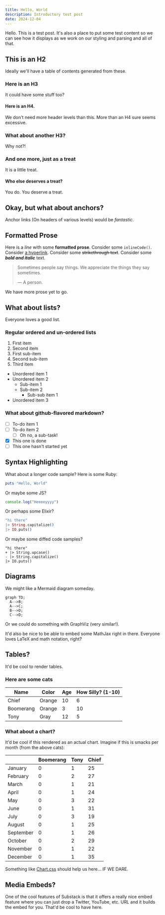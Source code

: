 ```yaml
---
title: Hello, World
description: Introductory test post
date: 2024-12-04
---
```


Hello. This is a test post. It's also a place to put some test content so we can
see how it displays as we work on our styling and parsing and all of that.

## This is an H2

Ideally we'll have a table of contents generated from these.

### Here is an H3

It could have some stuff too?

#### Here is an H4.

We don't need more header levels than this. More than an H4 sure seems
excessive.

### What about another H3?

Why not?!

### And one more, just as a treat

It is a little treat.

#### Who else deserves a treat?

You do. You deserve a treat.

## Okay, but what about anchors?

Anchor links (On headers of various levels) would be _fantastic_.

## Formatted Prose

Here is a _line_ with some **formatted prose**. Consider some `inlineCode()`.
Consider [a hyperlink](https://implicitmoon.com). Consider some ~~strikethrough
text~~. Consider some _**bold and italic**_ text.

> Sometimes people say things. We appreciate the things they say sometimes.
>
> &mdash; A person.

We have more prose yet to go.

## What about lists?

Everyone loves a good list.

### Regular ordered and un-ordered lists

1. First item
2. Second item
  1. First sub-item
  2. Second sub-item
3. Third item

- Unordered item 1
- Unordered item 2
  - Sub-item 1
  - Sub-item 2
    - Sub-sub item 1
- Unordered item 3

### What about github-flavored markdown?

- [ ] To-do item 1
- [ ] To-do item 2
  - [ ] Oh no, a sub-task!
- [x] This one is done
- [ ] This one hasn't started yet

## Syntax Highlighting

What about a longer code sample? Here is some Ruby:

```ruby
puts "Hello, World"
```

Or maybe some JS?

```javascript
console.log("Heeeeyyyy")
```

Or perhaps some Elixir?

```elixir
"hi there"
|> String.capitalize()
|> IO.puts()
```

Or maybe some diffed code samples?

```diff-elixir
"hi there"
+ |> String.upcase()
- |> String.capitalize()
|> IO.puts()
```

## Diagrams

We might like a Mermaid diagram someday.

```mermaid
graph TD;
  A-->B;
  A-->C;
  B-->D;
  C-->D;
```

Or we could do something with GraphViz (very similar!).

It'd also be nice to be able to embed some MathJax right in there. Everyone
loves LaTeX and math notation, right?

## Tables?

It'd be cool to render tables.

### Here are some cats

| Name      | Color    | Age | How Silly? (1-10) |
|-----------|----------|-----|-------------------|
| Chief     | Orange   | 10  |  6                |
| Boomerang | Orange   |  3  | 10                |
| Tony      | Gray     | 12  |  5                |

### What about a chart?

It'd be cool if this rendered as an actual chart. Imagine if this is smacks per
month (from the above cats):

|           | Boomerang | Tony | Chief |
|-----------|-----------|------|-------|
| January   | 0         | 1    | 25    |
| February  | 0         | 2    | 27    |
| March     | 0         | 1    | 21    |
| April     | 0         | 1    | 24    |
| May       | 0         | 3    | 22    |
| June      | 0         | 1    | 31    |
| July      | 0         | 3    | 19    |
| August    | 0         | 1    | 25    |
| September | 0         | 1    | 26    |
| October   | 0         | 2    | 29    |
| November  | 0         | 1    | 22    |
| December  | 0         | 1    | 35    |

Something like [Chart.css](https://chartscss.org/) should help us here... IF WE
DARE.

## Media Embeds?

One of the cool features of Substack is that it offers a really nice embed
feature where you can just drop a Twitter, YouTube, etc. URL and it builds the
embed for you. That'd be cool to have here.

